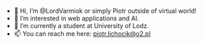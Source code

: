 - 👋 Hi, I’m @LordVarmiok or simply Piotr outside of virtual world!
- 👀 I’m interested in web applications and AI.
- 🌱 I’m currently a student at University of Lodz.
- 📫 You can reach me here: piotr.lichocik@o2.pl

<!---
LordVarmiok/LordVarmiok is a ✨ special ✨ repository because its `README.md` (this file) appears on your GitHub profile.
You can click the Preview link to take a look at your changes.
--->
